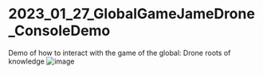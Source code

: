 # 2023_01_27_GlobalGameJameDrone_ConsoleDemo
Demo of how to interact with the game of the global: Drone roots of knowledge
![image](https://user-images.githubusercontent.com/20149493/215315285-facb058c-b8a3-48a9-ba1d-e8556731f175.png)
